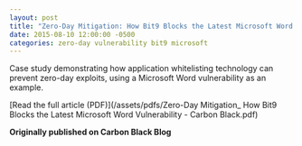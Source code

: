 ```yaml
---
layout: post
title: "Zero-Day Mitigation: How Bit9 Blocks the Latest Microsoft Word Vulnerability"
date: 2015-08-10 12:00:00 -0500
categories: zero-day vulnerability bit9 microsoft
---
```


Case study demonstrating how application whitelisting technology can prevent zero-day exploits, using a Microsoft Word vulnerability as an example.

[Read the full article (PDF)](/assets/pdfs/Zero-Day Mitigation_ How Bit9 Blocks the Latest Microsoft Word Vulnerability - Carbon Black.pdf)

**Originally published on Carbon Black Blog**